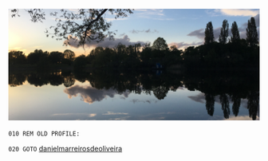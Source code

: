 ![front](front5.png)

`010 REM OLD PROFILE:`

`020 GOTO` [danielmarreirosdeoliveira](https://github.com/danielmarreirosdeoliveira) 
